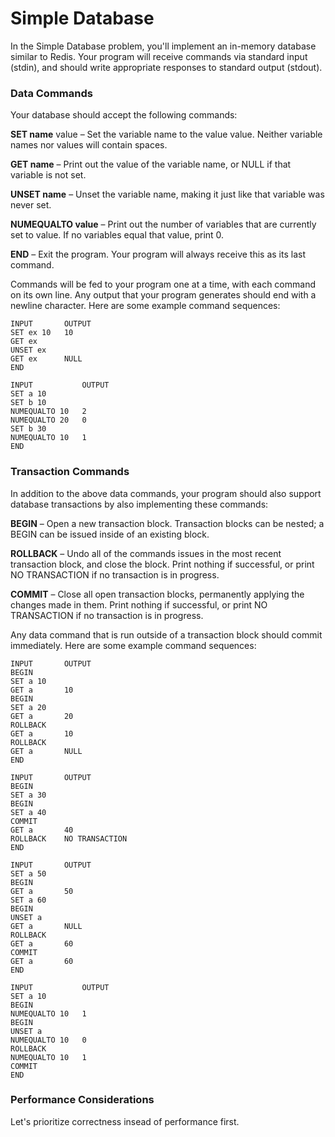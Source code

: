 Simple Database
===


In the Simple Database problem, you'll implement an in-memory database similar to Redis. 
Your program will receive commands via standard input (stdin), and should write appropriate responses to standard output (stdout).

### Data Commands
Your database should accept the following commands:

**SET name** value – Set the variable name to the value value. Neither variable names nor values will contain spaces.

**GET name** – Print out the value of the variable name, or NULL if that variable is not set.

**UNSET name** – Unset the variable name, making it just like that variable was never set.

**NUMEQUALTO value** – Print out the number of variables that are currently set to value. If no variables equal that value, print 0.

**END** – Exit the program. Your program will always receive this as its last command.

Commands will be fed to your program one at a time, with each command on its own line. Any output that your program generates should end with a newline character. Here are some example command sequences:

```
INPUT	    OUTPUT
SET ex 10   10
GET ex
UNSET ex
GET ex      NULL
END
```

```
INPUT	        OUTPUT
SET a 10
SET b 10
NUMEQUALTO 10   2
NUMEQUALTO 20   0
SET b 30
NUMEQUALTO 10   1
END
```

### Transaction Commands
In addition to the above data commands, your program should also support database transactions by also implementing these commands:

**BEGIN** – Open a new transaction block. Transaction blocks can be nested; a BEGIN can be issued inside of an existing block.

**ROLLBACK** – Undo all of the commands issues in the most recent transaction block, and close the block. Print nothing if successful, or print NO TRANSACTION if no transaction is in progress.

**COMMIT** – Close all open transaction blocks, permanently applying the changes made in them. Print nothing if successful, or print NO TRANSACTION if no transaction is in progress.

Any data command that is run outside of a transaction block should commit immediately. Here are some example command sequences:

```
INPUT	    OUTPUT
BEGIN
SET a 10
GET a       10
BEGIN
SET a 20
GET a       20
ROLLBACK
GET a       10
ROLLBACK
GET a       NULL
END
```

```
INPUT	    OUTPUT
BEGIN
SET a 30
BEGIN
SET a 40
COMMIT
GET a       40
ROLLBACK    NO TRANSACTION
END
```

```
INPUT       OUTPUT
SET a 50
BEGIN
GET a       50
SET a 60
BEGIN
UNSET a
GET a       NULL
ROLLBACK
GET a       60
COMMIT
GET a       60
END
```

```
INPUT	        OUTPUT
SET a 10
BEGIN
NUMEQUALTO 10   1
BEGIN
UNSET a
NUMEQUALTO 10   0
ROLLBACK
NUMEQUALTO 10   1
COMMIT
END
```

### Performance Considerations

Let's prioritize correctness insead of performance first.
